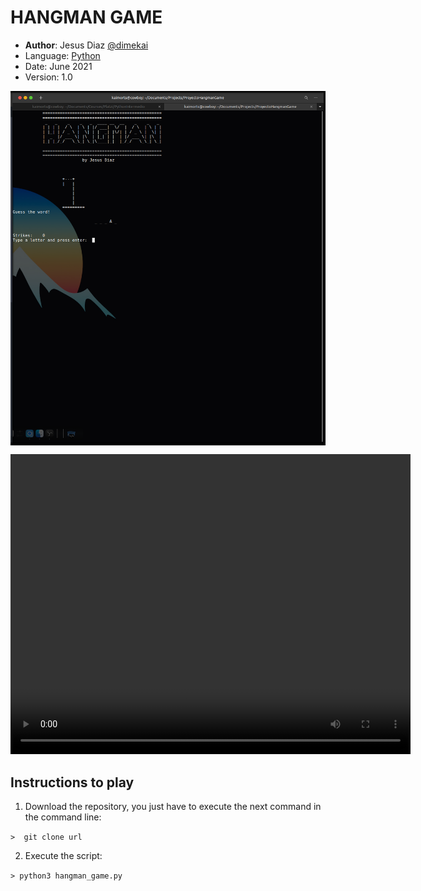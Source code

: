 # HANGMAN GAME

* __Author__: Jesus Diaz [@dimekai](https://github.com/dimekai)
* Language: [Python](https://www.python.org/)
* Date: June 2021
* Version: 1.0

<img align="center" src="./archivos/Hangman.png" width="800"/>

<video src="./archivos/vid_hangman.mp4" width="640" height="480"></video>


## Instructions to play
1. Download the repository, you just have to execute the next command in the command line:

```>  git clone url```

2. Execute the script:

```> python3 hangman_game.py ```

